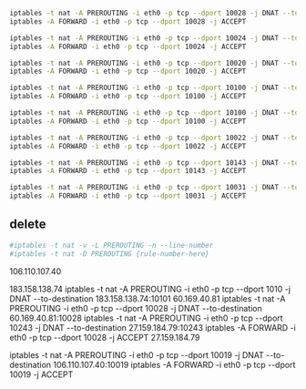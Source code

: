 ```bash
iptables -t nat -A PREROUTING -i eth0 -p tcp --dport 10028 -j DNAT --to-destination 220.178.185.54:10028
iptables -A FORWARD -i eth0 -p tcp --dport 10028 -j ACCEPT

iptables -t nat -A PREROUTING -i eth0 -p tcp --dport 10024 -j DNAT --to-destination 106.110.107.40:10024
iptables -A FORWARD -i eth0 -p tcp --dport 10024 -j ACCEPT

iptables -t nat -A PREROUTING -i eth0 -p tcp --dport 10020 -j DNAT --to-destination 222.79.58.9:10020
iptables -A FORWARD -i eth0 -p tcp --dport 10020 -j ACCEPT

iptables -t nat -A PREROUTING -i eth0 -p tcp --dport 10100 -j DNAT --to-destination 222.79.59.199:10100
iptables -A FORWARD -i eth0 -p tcp --dport 10100 -j ACCEPT

iptables -t nat -A PREROUTING -i eth0 -p tcp --dport 10100 -j DNAT --to-destination 222.79.59.199:10100
iptables -A FORWARD -i eth0 -p tcp --dport 10100 -j ACCEPT

iptables -t nat -A PREROUTING -i eth0 -p tcp --dport 10022 -j DNAT --to-destination 121.228.255.121:10022
iptables -A FORWARD -i eth0 -p tcp --dport 10022 -j ACCEPT

iptables -t nat -A PREROUTING -i eth0 -p tcp --dport 10143 -j DNAT --to-destination 27.156.196.46:10143
iptables -A FORWARD -i eth0 -p tcp --dport 10143 -j ACCEPT

iptables -t nat -A PREROUTING -i eth0 -p tcp --dport 10031 -j DNAT --to-destination 180.127.165.150:10031
iptables -A FORWARD -i eth0 -p tcp --dport 10031 -j ACCEPT
```

## delete

```bash
#iptables -t nat -v -L PREROUTING -n --line-number
#iptables -t nat -D PREROUTING {rule-number-here}
```
106.110.107.40

183.158.138.74
iptables -t nat -A PREROUTING -i eth0 -p tcp --dport 1010 -j DNAT --to-destination 183.158.138.74:10101
60.169.40.81
iptables -t nat -A PREROUTING -i eth0 -p tcp --dport 10028 -j DNAT --to-destination 60.169.40.81:10028
iptables -t nat -A PREROUTING -i eth0 -p tcp --dport 10243 -j DNAT --to-destination 27.159.184.79:10243
iptables -A FORWARD -i eth0 -p tcp --dport 10028 -j ACCEPT
27.159.184.79

iptables -t nat -A PREROUTING -i eth0 -p tcp --dport 10019 -j DNAT --to-destination 106.110.107.40:10019
iptables -A FORWARD -i eth0 -p tcp --dport 10019 -j ACCEPT